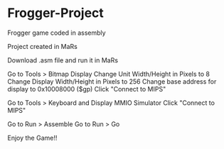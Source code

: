# Frogger-Project
Frogger game coded in assembly

Project created in MaRs

Download .asm file and run it in MaRs

Go to Tools > Bitmap Display
Change Unit Width/Height in Pixels to 8
Change Display Width/Height in Pixels to 256
Change base address for display to 0x10008000 ($gp)
Click "Connect to MIPS"

Go to Tools > Keyboard and Display MMIO Simulator
Click "Connect to MIPS"

Go to Run > Assemble
Go to Run > Go

Enjoy the Game!!
